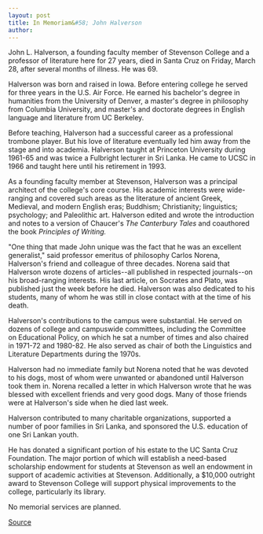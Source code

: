 ```yaml
---
layout: post
title: In Memoriam&#58; John Halverson
author: 
---
```


John L. Halverson, a founding faculty member of Stevenson College and a professor of literature here for 27 years, died in Santa Cruz on Friday, March 28, after several months of illness. He was 69.

Halverson was born and raised in Iowa. Before entering college he served for three years in the U.S. Air Force. He earned his bachelor's degree in humanities from the University of Denver, a master's degree in philosophy from Columbia University, and master's and doctorate degrees in English language and literature from UC Berkeley.

Before teaching, Halverson had a successful career as a professional trombone player. But his love of literature eventually led him away from the stage and into academia. Halverson taught at Princeton University during 1961-65 and was twice a Fulbright lecturer in Sri Lanka. He came to UCSC in 1966 and taught here until his retirement in 1993.

As a founding faculty member at Stevenson, Halverson was a principal architect of the college's core course. His academic interests were wide-ranging and covered such areas as the literature of ancient Greek, Medieval, and modern English eras; Buddhism; Christianity; linguistics; psychology; and Paleolithic art. Halverson edited and wrote the introduction and notes to a version of Chaucer's _The Canterbury Tales_ and coauthored the book _Principles of Writing._

"One thing that made John unique was the fact that he was an excellent generalist," said professor emeritus of philosophy Carlos Norena, Halverson's friend and colleague of three decades. Norena said that Halverson wrote dozens of articles--all published in respected journals--on his broad-ranging interests. His last article, on Socrates and Plato, was published just the week before he died. Halverson was also dedicated to his students, many of whom he was still in close contact with at the time of his death.

Halverson's contributions to the campus were substantial. He served on dozens of college and campuswide committees, including the Committee on Educational Policy, on which he sat a number of times and also chaired in 1971-72 and 1980-82. He also served as chair of both the Linguistics and Literature Departments during the 1970s.

Halverson had no immediate family but Norena noted that he was devoted to his dogs, most of whom were unwanted or abandoned until Halverson took them in. Norena recalled a letter in which Halverson wrote that he was blessed with excellent friends and very good dogs. Many of those friends were at Halverson's side when he died last week.

Halverson contributed to many charitable organizations, supported a number of poor families in Sri Lanka, and sponsored the U.S. education of one Sri Lankan youth.

He has donated a significant portion of his estate to the UC Santa Cruz Foundation. The major portion of which will establish a need-based scholarship endowment for students at Stevenson as well an endowment in support of academic activities at Stevenson. Additionally, a $10,000 outright award to Stevenson College will support physical improvements to the college, particularly its library.

No memorial services are planned.

[Source](http://www1.ucsc.edu/oncampus/currents/97-04-07/in.memoriam.htm "Permalink to In Memoriam: John Halverson: 04-07-97")
